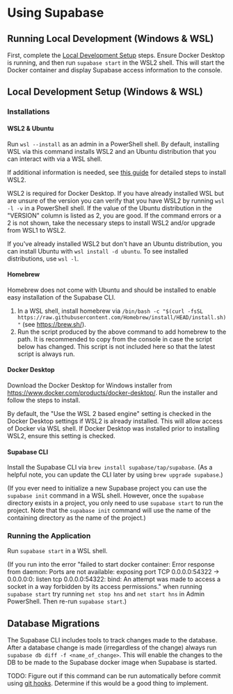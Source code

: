 # Using Supabase

## Running Local Development (Windows & WSL)

First, complete the [Local Development Setup](#local-development-setup-windows--wsl) steps. Ensure Docker Desktop is running, and then run `supabase start` in the WSL2 shell. This will start the Docker container and display Supabase access information to the console.

## Local Development Setup (Windows & WSL)

### Installations

#### WSL2 & Ubuntu

Run `wsl --install` as an admin in a PowerShell shell. By default, installing WSL via this command installs WSL2 and an Ubuntu distribution that you can interact with via a WSL shell.

If additional information is needed, see [this guide](https://learn.microsoft.com/en-us/windows/wsl/install) for detailed steps to install WSL2.

WSL2 is required for Docker Desktop. If you have already installed WSL but are unsure of the version you can verify that you have WSL2 by running `wsl -l -v` in a PowerShell shell. If the value of the Ubuntu distribution in the "VERSION" column is listed as 2, you are good. If the command errors or a 2 is not shown, take the necessary steps to install WSL2 and/or upgrade from WSL1 to WSL2.

If you've already installed WSL2 but don't have an Ubuntu distribution, you can install Ubuntu with `wsl install -d ubuntu`. To see installed distributions, use `wsl -l`.

#### Homebrew

Homebrew does not come with Ubuntu and should be installed to enable easy installation of the Supabase CLI.

1. In a WSL shell, install homebrew via `/bin/bash -c "$(curl -fsSL https://raw.githubusercontent.com/Homebrew/install/HEAD/install.sh)"` (see https://brew.sh/).
2. Run the script produced by the above command to add homebrew to the path. It is recommended to copy from the console in case the script below has changed. This script is not included here so that the latest script is always run.

#### Docker Desktop

Download the Docker Desktop for Windows installer from https://www.docker.com/products/docker-desktop/. Run the installer and follow the steps to install.

By default, the "Use the WSL 2 based engine" setting is checked in the Docker Desktop settings if WSL2 is already installed. This will allow access of Docker via WSL shell. If Docker Desktop was installed prior to installing WSL2, ensure this setting is checked.

#### Supabase CLI

Install the Supabase CLI via `brew install supabase/tap/supabase`. (As a helpful note, you can update the CLI later by using `brew upgrade supabase`.)

(If you ever need to initialize a new Supabase project you can use the `supabase init` command in a WSL shell. However, once the `supabase` directory exists in a project, you only need to use `supabase start` to run the project. Note that the `supabase init` command will use the name of the containing directory as the name of the project.)

### Running the Application

Run `supabase start` in a WSL shell.

(If you run into the error "failed to start docker container: Error response from daemon: Ports are not available: exposing port TCP 0.0.0.0:54322 -> 0.0.0.0:0: listen tcp 0.0.0.0:54322: bind: An attempt was made to access a socket in a way forbidden by its access permissions." when running `supabase start` try running `net stop hns` and `net start hns` in Admin PowerShell. Then re-run `supabase start`.)

## Database Migrations

The Supabase CLI includes tools to track changes made to the database. After a database change is made (irregardless of the change) always run `supabase db diff -f <name_of_change>`. This will enable the changes to the DB to be made to the Supabase docker image when Supabase is started.

TODO: Figure out if this command can be run automatically before commit using [git hooks](https://git-scm.com/book/en/v2/Customizing-Git-Git-Hooks). Determine if this would be a good thing to implement.
